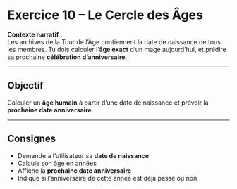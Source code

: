 # Exercice 10 – Le Cercle des Âges

**Contexte narratif :**  
Les archives de la Tour de l’Âge contiennent la date de naissance de tous les membres. Tu dois calculer l’**âge exact** d’un mage aujourd’hui, et prédire sa prochaine **célébration d’anniversaire**.

---

## Objectif

Calculer un **âge humain** à partir d’une date de naissance et prévoir la **prochaine date anniversaire**.

---

## Consignes

- Demande à l’utilisateur sa **date de naissance**
- Calcule son âge en années
- Affiche la **prochaine date anniversaire**
- Indique si l’anniversaire de cette année est déjà passé ou non

